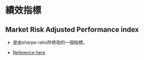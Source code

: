 # 績效指標

## Market Risk Adjusted Performance index

* 是由sharpe ratio所修改的一個指標。

* [Reference here](https://en.wikipedia.org/wiki/Modigliani_risk-adjusted_performance)